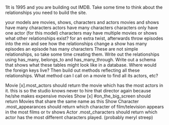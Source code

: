 1It is 1995 and you are building out IMDB. Take some time to think about the relationships you need to build the site.

your models are movies, shows, characters and actors
movies and shows have many characters
actors have many characters
characters only have one actor (for this model)
characters may have multiple movies or shows
what other relationships exist?
for an extra twist, afterwards throw episodes into the mix and see how the relationships change
a show has many episodes
an episode has many characters
These are not simple relationships, so take some time creating them. Write out the relationships using has_many, belongs_to and has_many_through. Write out a schema that shows what these tables might look like in a database. Where would the foreign keys live? Then build out methods reflecting all these relationships. What method can I call on a movie to find all its actors, etc?

Movie
[x].most_actors
should return the movie which has the most actors in it. this is so the studio knows never to hire that director again because he/she makes expensive movies
Show
[x] #on_the_big_screen
should return Movies that share the same name as this Show
Character
.most_appearances
should return which character of film/television appears in the most films or tv shows
Actor
.most_characters
should return which actor has the most different characters played. (probably meryl streep)